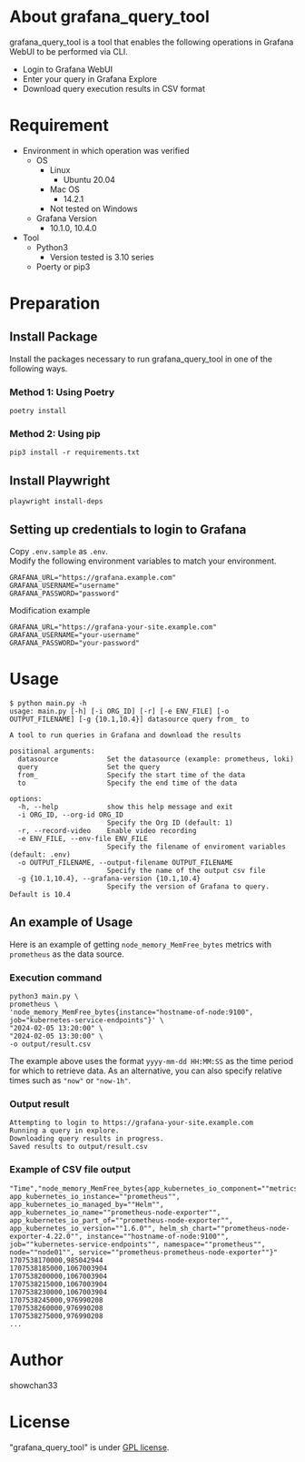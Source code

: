 # About grafana_query_tool

grafana_query_tool is a tool that enables the following operations in Grafana WebUI to be performed via CLI.

* Login to Grafana WebUI
* Enter your query in Grafana Explore
* Download query execution results in CSV format

# Requirement

* Environment in which operation was verified
    * OS
        * Linux
            * Ubuntu 20.04
        * Mac OS
            * 14.2.1
        * Not tested on Windows
    * Grafana Version
        * 10.1.0, 10.4.0
* Tool
    * Python3
        * Version tested is 3.10 series
    * Poerty or pip3

# Preparation

## Install Package

Install the packages necessary to run grafana_query_tool in one of the following ways.

### Method 1: Using Poetry

```
poetry install
```

### Method 2: Using pip

```
pip3 install -r requirements.txt
```

## Install Playwright

```
playwright install-deps
```

## Setting up credentials to login to Grafana

Copy ``.env.sample`` as ``.env``.<br>
Modify the following environment variables to match your environment.

```shell:.env
GRAFANA_URL="https://grafana.example.com"
GRAFANA_USERNAME="username"
GRAFANA_PASSWORD="password"
```

Modification example
```shell:.env
GRAFANA_URL="https://grafana-your-site.example.com"
GRAFANA_USERNAME="your-username"
GRAFANA_PASSWORD="your-password"
```

# Usage

```
$ python main.py -h
usage: main.py [-h] [-i ORG_ID] [-r] [-e ENV_FILE] [-o OUTPUT_FILENAME] [-g {10.1,10.4}] datasource query from_ to

A tool to run queries in Grafana and download the results

positional arguments:
  datasource            Set the datasource (example: prometheus, loki)
  query                 Set the query
  from_                 Specify the start time of the data
  to                    Specify the end time of the data

options:
  -h, --help            show this help message and exit
  -i ORG_ID, --org-id ORG_ID
                        Specify the Org ID (default: 1)
  -r, --record-video    Enable video recording
  -e ENV_FILE, --env-file ENV_FILE
                        Specify the filename of enviroment variables (default: .env)
  -o OUTPUT_FILENAME, --output-filename OUTPUT_FILENAME
                        Specify the name of the output csv file
  -g {10.1,10.4}, --grafana-version {10.1,10.4}
                        Specify the version of Grafana to query. Default is 10.4
```


## An example of Usage
Here is an example of getting ``node_memory_MemFree_bytes`` metrics with ``prometheus`` as the data source.

### Execution command
```
python3 main.py \
prometheus \
'node_memory_MemFree_bytes{instance="hostname-of-node:9100", job="kubernetes-service-endpoints"}' \
"2024-02-05 13:20:00" \
"2024-02-05 13:30:00" \
-o output/result.csv
```

The example above uses the format ``yyyy-mm-dd HH:MM:SS`` as the time period for which to retrieve data. As an alternative, you can also specify relative times such as ``"now"`` or ``"now-1h"``.

### Output result
```
Attempting to login to https://grafana-your-site.example.com
Running a query in explore.
Downloading query results in progress.
Saved results to output/result.csv
```

### Example of CSV file output

```result.csv
"Time","node_memory_MemFree_bytes{app_kubernetes_io_component=""metrics"", app_kubernetes_io_instance=""prometheus"", app_kubernetes_io_managed_by=""Helm"", app_kubernetes_io_name=""prometheus-node-exporter"", app_kubernetes_io_part_of=""prometheus-node-exporter"", app_kubernetes_io_version=""1.6.0"", helm_sh_chart=""prometheus-node-exporter-4.22.0"", instance=""hostname-of-node:9100"", job=""kubernetes-service-endpoints"", namespace=""prometheus"", node=""node01"", service=""prometheus-prometheus-node-exporter""}"
1707538170000,985042944
1707538185000,1067003904
1707538200000,1067003904
1707538215000,1067003904
1707538230000,1067003904
1707538245000,976990208
1707538260000,976990208
1707538275000,976990208
...
```

# Author
showchan33

# License
"grafana_query_tool" is under [GPL license](https://www.gnu.org/licenses/licenses.en.html).
